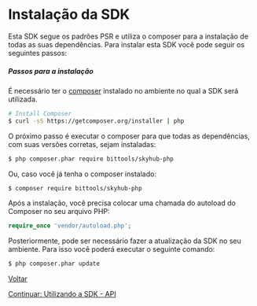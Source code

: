 # Instalação da SDK

Esta SDK segue os padrões PSR e utiliza o composer para a instalação de todas as suas dependências.
Para instalar esta SDK você pode seguir os seguintes passos:

##### Passos para a instalação

É necessário ter o [composer](https://getcomposer.org/download/) instalado no ambiente no qual a SDK será utilizada.

```bash
# Install Composer
$ curl -sS https://getcomposer.org/installer | php 
```

O próximo passo é executar o composer para que todas as dependências, com suas versões corretas, sejam instaladas:

```bash
$ php composer.phar require bittools/skyhub-php
```

Ou, caso você já tenha o composer instalado:

```bash
$ composer require bittools/skyhub-php
```

Após a instalação, você precisa colocar uma chamada do autoload do Composer no seu arquivo PHP:

```php
require_once 'vendor/autoload.php';
```

Posteriormente, pode ser necessário fazer a atualização da SDK no seu ambiente. Para isso você poderá executar o seguinte comando:

```bash
$ php composer.phar update
```

[Voltar](../README.md)

[Continuar: Utilizando a SDK - API](usage/API.md)

